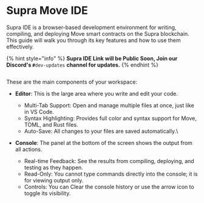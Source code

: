 # Supra Move IDE

Supra IDE is a browser-based development environment for writing, compiling, and deploying Move smart contracts on the Supra blockchain. This guide will walk you through its key features and how to use them effectively.

{% hint style="info" %}
**Supra IDE Link will be Public Soon, Join our Discord's `#`**`dev-updates` **channel for updates.**
{% endhint %}

<figure><img src="https://netalabs.gitbook.io/supra-ide/~gitbook/image?url=https%3A%2F%2F35708095-files.gitbook.io%2F%7E%2Ffiles%2Fv0%2Fb%2Fgitbook-x-prod.appspot.com%2Fo%2Fspaces%252F15820uscdCPp0r6HSsUZ%252Fuploads%252FemUVhpIKBOqr2iiR627J%252Fimage.png%3Falt%3Dmedia%26token%3D15e2c553-0ab6-45ef-89e0-de5e1d2f2224&#x26;width=768&#x26;dpr=4&#x26;quality=100&#x26;sign=ace0b2bd&#x26;sv=2" alt=""><figcaption></figcaption></figure>

These are the main components of your workspace:

* **Editor**: This is the large area where you write and edit your code.
  * Multi-Tab Support: Open and manage multiple files at once, just like in VS Code.
  * Syntax Highlighting: Provides full color and syntax support for Move, TOML, and Rust files.
  * Auto-Save: All changes to your files are saved automatically.\

* **Console**: The panel at the bottom of the screen shows the output from all actions.
  * Real-time Feedback: See the results from compiling, deploying, and testing as they happen.
  * Read-Only: You cannot type commands directly into the console; it is for viewing output only.
  * Controls: You can Clear the console history or use the arrow icon to toggle its visibility.

